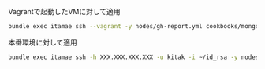 Vagrantで起動したVMに対して適用

```sh
bundle exec itamae ssh --vagrant -y nodes/gh-report.yml cookbooks/mongodb/default.rb  --log-level debug
```

本番環境に対して適用

```sh
bundle exec itamae ssh -h XXX.XXX.XXX.XXX -u kitak -i ~/id_rsa -y nodes/gh-report.yml cookbooks/mongodb/default.rb  --log-level debug
```
